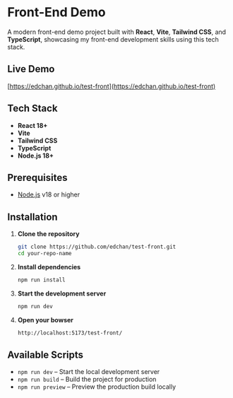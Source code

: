 # Front-End Demo

A modern front-end demo project built with **React**, **Vite**, **Tailwind CSS**, and **TypeScript**, showcasing my front-end development skills using this tech stack.

## Live Demo

[https://edchan.github.io/test-front](https://edchan.github.io/test-front)

## Tech Stack

- **React 18+**
- **Vite**
- **Tailwind CSS**
- **TypeScript**
- **Node.js 18+**

## Prerequisites

- [Node.js](https://nodejs.org/) v18 or higher

## Installation

1. **Clone the repository**
   ```bash
   git clone https://github.com/edchan/test-front.git
   cd your-repo-name

2. **Install dependencies**
   ```bash
   npm run install

3. **Start the development server**
   ```bash
   npm run dev

3. **Open your bowser**
   ```bash
   http://localhost:5173/test-front/

## Available Scripts

- `npm run dev` – Start the local development server
- `npm run build` – Build the project for production
- `npm run preview` – Preview the production build locally